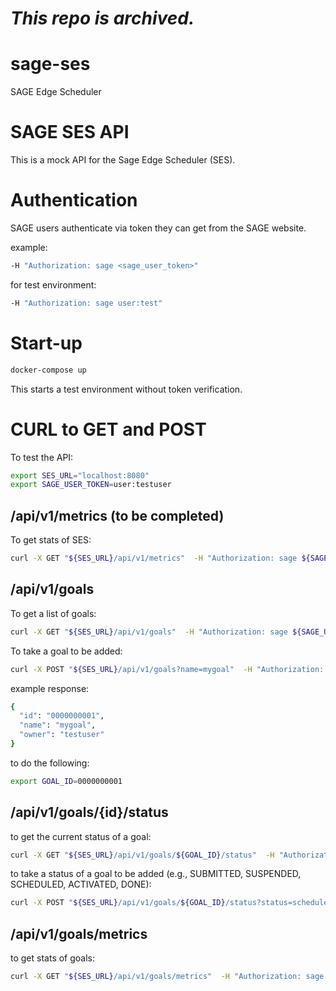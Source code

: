 # _This repo is archived._

# sage-ses
SAGE Edge Scheduler

# SAGE SES API
This is a mock API for the Sage Edge Scheduler (SES).

# Authentication
SAGE users authenticate via token they can get from the SAGE website.

example:
```bash
-H "Authorization: sage <sage_user_token>"
```

for test environment:
```bash
-H "Authorization: sage user:test"
```

# Start-up

```bash
docker-compose up
```
This starts a test environment without token verification.

# CURL to GET and POST

To test the API:

```bash
export SES_URL="localhost:8080"
export SAGE_USER_TOKEN=user:testuser
```

## /api/v1/metrics (to be completed)
To get stats of SES:

```bash
curl -X GET "${SES_URL}/api/v1/metrics"  -H "Authorization: sage ${SAGE_USER_TOKEN}"
```

## /api/v1/goals

To get a list of goals:

```bash
curl -X GET "${SES_URL}/api/v1/goals"  -H "Authorization: sage ${SAGE_USER_TOKEN}"
```

To take a goal to be added:

```bash
curl -X POST "${SES_URL}/api/v1/goals?name=mygoal"  -H "Authorization: sage ${SAGE_USER_TOKEN}"
```

example response:

```bash
{
  "id": "0000000001",
  "name": "mygoal",
  "owner": "testuser"
}
```

to do the following:
```bash
export GOAL_ID=0000000001
```

## /api/v1/goals/{id}/status

to get the current status of a goal:
```bash
curl -X GET "${SES_URL}/api/v1/goals/${GOAL_ID}/status"  -H "Authorization: sage ${SAGE_USER_TOKEN}"
```

to take a status of a goal to be added (e.g., SUBMITTED, SUSPENDED, SCHEDULED, ACTIVATED, DONE): 
```bash
curl -X POST "${SES_URL}/api/v1/goals/${GOAL_ID}/status?status=scheduled"  -H "Authorization: sage ${SAGE_USER_TOKEN}"
```

## /api/v1/goals/metrics

to get stats of goals:
```bash
curl -X GET "${SES_URL}/api/v1/goals/metrics"  -H "Authorization: sage ${SAGE_USER_TOKEN}"
```
